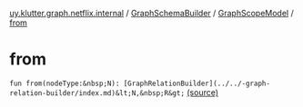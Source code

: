 [uy.klutter.graph.netflix.internal](../../index.md) / [GraphSchemaBuilder](../index.md) / [GraphScopeModel](index.md) / [from](.)


# from

`fun from(nodeType:&nbsp;N): [GraphRelationBuilder](../../-graph-relation-builder/index.md)&lt;N,&nbsp;R&gt;` [(source)](https://github.com/kohesive/klutter/blob/master/netflix-graph-jdk6/src/main/kotlin/uy/klutter/graph/netflix/internal/Schema.kt#L69)


